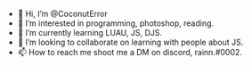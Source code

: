 - 👋 Hi, I’m @CoconutError
- 👀 I’m interested in programming, photoshop, reading.
- 🌱 I’m currently learning LUAU, JS, DJS.
- 💞️ I’m looking to collaborate on learning with people about JS.
- 📫 How to reach me shoot me a DM on discord, rainn.#0002.

<!---
CoconutError/CoconutError is a ✨ special ✨ repository because its `README.md` (this file) appears on your GitHub profile.
You can click the Preview link to take a look at your changes.
--->
